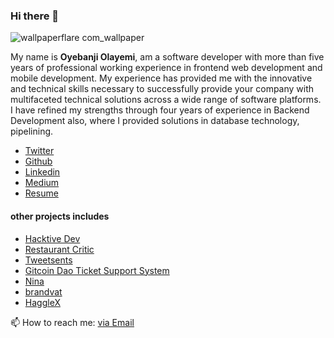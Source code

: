 ### Hi there 👋

![wallpaperflare com_wallpaper](https://user-images.githubusercontent.com/30120995/182050882-54590f9c-1ee7-41c5-9c38-86c44714e911.jpg)


My name is **Oyebanji Olayemi**, am a software developer with more than five years of professional working experience in frontend web development and mobile development. My experience has provided me with the innovative and technical skills necessary to successfully provide your company with multifaceted technical solutions across a wide range of software platforms. I have refined my strengths through four years of experience in Backend Development also, where I provided solutions in database technology, pipelining.



- [Twitter](https://twitter.com/olayemioyebanji)
- [Github](https://github.com/BigUncleYemi)
- [Linkedin](https://www.linkedin.com/in/oaoyebanji/)
- [Medium](https://biguncleyemi.medium.com/)
- [Resume](http://bit.ly/Yemicv)

#### other projects includes 

- [Hacktive Dev](https://hacktivedev-web.web.app/)
- [Restaurant Critic](https://restaurantcritic.firebaseapp.com/)
- [Tweetsents](https://tweetsents.firebaseapp.com/)
- [Gitcoin Dao Ticket Support System](https://gitcoin-dao-user-support.netlify.app/)
- [Nina](https://ninaio.netlify.app/)
- [brandvat](https://brandvat.netlify.app/)
- [HaggleX](https://hagglebit.netlify.app/#/) 


📫 How to reach me: [via Email](https://mailto:olayemioyebanji911@gmail.com)

<!--
**BigUncleYemi/BigUncleYemi** is a ✨ _special_ ✨ repository because its `README.md` (this file) appears on your GitHub profile.

Here are some ideas to get you started:

- 🔭 I’m currently working on ...
- 🌱 I’m currently learning ...
- 👯 I’m looking to collaborate on ...
- 🤔 I’m looking for help with ...
- 💬 Ask me about ...
- 📫 How to reach me: ...
- 😄 Pronouns: ...
- ⚡ Fun fact: ...
-->
